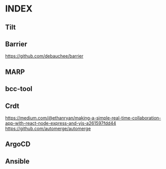 # INDEX

## Tilt

## Barrier
https://github.com/debauchee/barrier

## MARP

## bcc-tool

## Crdt 
https://medium.com/@ethanryan/making-a-simple-real-time-collaboration-app-with-react-node-express-and-yjs-a261597fdd44
https://github.com/automerge/automerge 

## ArgoCD

## Ansible
